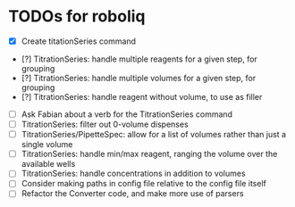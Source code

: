 # TODOs for roboliq

- [x] Create titationSeries command
- [?] TitrationSeries: handle multiple reagents for a given step, for grouping
- [?] TitrationSeries: handle multiple volumes for a given step, for grouping
- [?] TitrationSeries: handle reagent without volume, to use as filler
- [ ] Ask Fabian about a verb for the TitrationSeries command
- [ ] TitrationSeries: filter out 0-volume dispenses
- [ ] TitrationSeries/PipetteSpec: allow for a list of volumes rather than just a single volume
- [ ] TitrationSeries: handle min/max reagent, ranging the volume over the available wells
- [ ] TitrationSeries: handle concentrations in addition to volumes
- [ ] Consider making paths in config file relative to the config file itself
- [ ] Refactor the Converter code, and make more use of parsers
